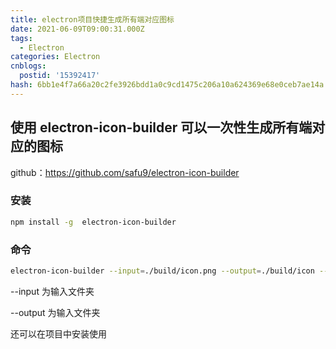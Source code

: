 ```yaml
---
title: electron项目快捷生成所有端对应图标
date: 2021-06-09T09:00:31.000Z
tags:
  - Electron
categories: Electron
cnblogs:
  postid: '15392417'
hash: 6bb1e4f7a66a20c2fe3926bdd1a0c9cd1475c206a10a624369e68e0ceb7ae14a
---
```


## 使用 electron-icon-builder 可以一次性生成所有端对应的图标

github：https://github.com/safu9/electron-icon-builder

### 安装

```bash
npm install -g  electron-icon-builder
```

### 命令

```bash
electron-icon-builder --input=./build/icon.png --output=./build/icon --flatten
```

--input 为输入文件夹

--output 为输入文件夹

还可以在项目中安装使用
